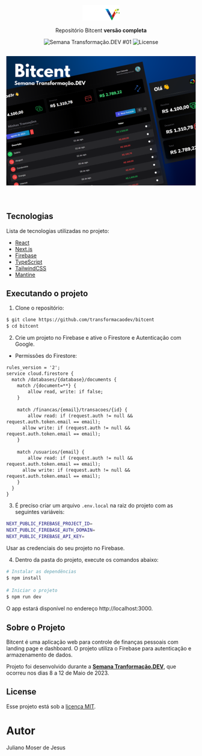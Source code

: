 <p align="center">
<img src=".github/logo.png" alt="Logo" width="100" />
</p>

<p align="center">
 Repositório Bitcent <b>versão completa</b>
</p>

<p align="center">
  <img src="https://img.shields.io/badge/TDEV-01-blue" alt="Semana Transformação.DEV #01" />
  <img  src="https://img.shields.io/static/v1?label=license&message=MIT&color=blue" alt="License">   
</p>

<h2 align="center">
    <img alt="Bitcent" src=".github/cover.svg" />
</h2>

<br>

## Tecnologias

Lista de tecnologias utilizadas no projeto:

- [React](https://reactjs.org)
- [Next.js](https://nextjs.org/)
- [Firebase](https://firebase.google.com/)
- [TypeScript](https://www.typescriptlang.org/)
- [TailwindCSS](https://tailwindcss.com/)
- [Mantine](https://mantine.dev/)

## Executando o projeto

1. Clone o repositório:

```bash
$ git clone https://github.com/transformacaodev/bitcent
$ cd bitcent
```

2. Crie um projeto no Firebase e ative o Firestore e Autenticação com Google.

- Permissões do Firestore:

```
rules_version = '2';
service cloud.firestore {
  match /databases/{database}/documents {
    match /{document=**} {
    	allow read, write: if false;
    }

    match /financas/{email}/transacoes/{id} {
  		allow read: if (request.auth != null && request.auth.token.email == email);
      allow write: if (request.auth != null && request.auth.token.email == email);
    }
    
    match /usuarios/{email} {
  		allow read: if (request.auth != null && request.auth.token.email == email);
      allow write: if (request.auth != null && request.auth.token.email == email);
    }
  }
}
```




3. É preciso criar um arquivo `.env.local` na raiz do projeto com as seguintes variáveis:

```bash
NEXT_PUBLIC_FIREBASE_PROJECT_ID=
NEXT_PUBLIC_FIREBASE_AUTH_DOMAIN=
NEXT_PUBLIC_FIREBASE_API_KEY=
```
Usar as credenciais do seu projeto no Firebase.

4. Dentro da pasta do projeto, execute os comandos abaixo:

```bash
# Instalar as dependências
$ npm install

# Iniciar o projeto
$ npm run dev
```
O app estará disponível no endereço http://localhost:3000.

## Sobre o Projeto

Bitcent é uma aplicação web para controle de finanças pessoais com landing page e dashboard. O projeto utiliza o Firebase para autenticação e armazenamento de dados.

Projeto foi desenvolvido durante a **[Semana Tranformação.DEV](https://transformacao.dev/)**, que ocorreu nos dias 8 a 12 de Maio de 2023.


## License

Esse projeto está sob a [licença MIT](LICENSE.md).

# Autor

Juliano Moser de Jesus

